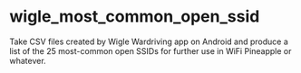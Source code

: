 # wigle_most_common_open_ssid
Take CSV files created by Wigle Wardriving app on Android and produce a list of the 25 most-common
open SSIDs for further use in WiFi Pineapple or whatever.
